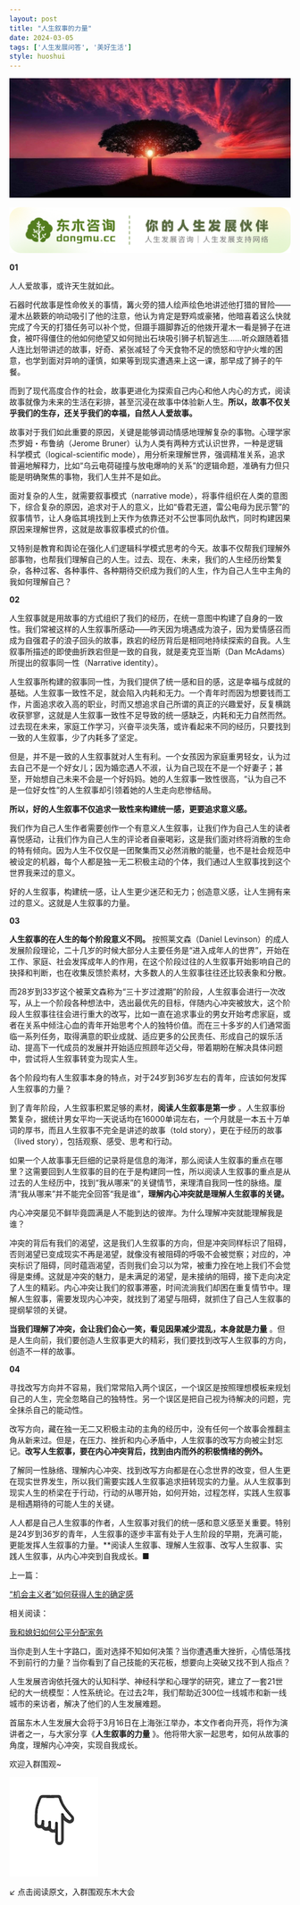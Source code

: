 ```yaml
---
layout: post
title: "人生叙事的力量"
date: 2024-03-05
tags: ['人生发展问答', '美好生活']
style: huoshui
---
```


![](/assets/post_images/2024-03-05-17319184285930.26578772937961537.jpeg)



![](/assets/post_images/2024-03-05-17319184286750.6835105523252167.png)

**01**

人人爱故事，或许天生就如此。

  

石器时代故事是性命攸关的事情，篝火旁的猎人绘声绘色地讲述他打猎的冒险——灌木丛簌簌的响动吸引了他的注意，他认为肯定是野鸡或豪猪，他暗喜着这么快就完成了今天的打猎任务可以补个觉，但蹑手蹑脚靠近的他拨开灌木一看是狮子在进食，被吓得僵住的他如何绝望又如何抛出石块吸引狮子机智逃生……听众跟随着猎人连比划带讲述的故事，好奇、紧张减轻了今天食物不足的愤怒和守护火堆的困意，也学到面对异响的谨慎，如果等到现实遭遇来上这一课，那早成了狮子的午餐。

  

而到了现代高度合作的社会，故事更进化为探索自己内心和他人内心的方式，阅读故事就像为未来的生活在彩排，甚至沉浸在故事中体验新人生。**所以，故事不仅关乎我们的生存，还关乎我们的幸福，自然人人爱故事。**

  

故事对于我们如此重要的原因，关键是能够调动情感地理解复杂的事物。心理学家杰罗姆・布鲁纳（Jerome
Bruner）认为人类有两种方式认识世界，一种是逻辑科学模式（logical-scientific
mode），用分析来理解世界，强调精准关系，追求普遍地解释力，比如“乌云电荷碰撞与放电爆响的关系”的逻辑命题，准确有力但只能是明确聚焦的事物，我们人生并不是如此。

  

面对复杂的人生，就需要叙事模式（narrative
mode），将事件组织在人类的意图下，综合复杂的原因，追求对于人的意义，比如“昏君无道，雷公电母为民示警”的叙事情节，让人身临其境找到上天作为依靠还对不公世事同仇敌忾，同时构建因果原因来理解世界，这就是故事叙事模式的价值。

  

又特别是教育和舆论在强化人们逻辑科学模式思考的今天。故事不仅帮我们理解外部事物，也帮我们理解自己的人生。过去、现在、未来，我们的人生经历纷繁复杂，各种过客、各种事件、各种期待交织成为我们的人生，作为自己人生中主角的我如何理解自己？

  

  

**02**

人生叙事就是用故事的方式组织了我们的经历，在统一意图中构建了自身的一致性。我们常被这样的人生叙事所感动——昨天因为境遇成为浪子，因为爱情感召而成为自强君子的浪子回头的故事，跌宕的经历背后是相同地持续探索的自我。人生叙事所描述的即使曲折跌宕但是一致的自我，就是麦克亚当斯（Dan
McAdams）所提出的叙事同一性（Narrative identity）。

  

人生叙事所构建的叙事同一性，为我们提供了统一感和目的感，这是幸福与成就的基础。人生叙事一致性不足，就会陷入内耗和无力。一个青年时而因为想要钱而工作，片面追求收入高的职业，时而又想追求自己所谓的真正的兴趣爱好，反复横跳收获寥寥，这就是人生叙事一致性不足导致的统一感缺乏，内耗和无力自然而然。过去现在未来，家庭工作学习，兴奋平淡失落，或许看起来不同的经历，只要找到一致的人生叙事，少了内耗多了坚定。

  

但是，并不是一致的人生叙事就对人生有利。一个女孩因为家庭重男轻女，认为过去自己不是一个好女儿；因为婚恋遇人不淑，认为自己现在不是一个好妻子；甚至，开始想自己未来不会是一个好妈妈。她的人生叙事一致性很高，“认为自己不是一位好女性”的人生叙事却引领着她的人生走向悲惨结局。

  

**所以，好的人生叙事不仅追求一致性来构建统一感，更要追求意义感。**

  

我们作为自己人生作者需要创作一个有意义人生叙事，让我们作为自己人生的读者喜悦感动，让我们作为自己人生的评论者自豪喝彩，这是我们面对终将消散的生命的特有倾向。因为人生不仅仅是一团聚集而又必然消散的能量，也不是社会规范中被设定的机器，每个人都是独一无二积极主动的个体，我们通过人生叙事找到这个世界我来过的意义。

  

好的人生叙事，构建统一感，让人生更少迷茫和无力；创造意义感，让人生拥有来过的意义。这就是人生叙事的力量。

  

  

**03**

**人生叙事的在人生的每个阶段意义不同。** 按照莱文森（Daniel
Levinson）的成人发展阶段理论，二十几岁的时候大部分人主要任务是“进入成年人的世界”，开始在工作、家庭、社会发挥成年人的作用，在这个阶段过往的人生叙事开始影响自己的抉择和判断，也在收集反馈於素材，大多数人的人生叙事往往还比较表象和分散。

  

而28岁到33岁这个被莱文森称为“三十岁过渡期”的阶段，人生叙事会进行一次改写，从上一个阶段各种想法中，选出最优先的目标，伴随内心冲突被放大，这个阶段人生叙事往往会进行重大的改写，比如一直在追求事业的男女开始考虑家庭，或者在关系中倾注心血的青年开始思考个人的独特价值。而在三十多岁的人们通常面临一系列任务，取得满意的职业成就、适应更多的公民责任、形成自己的娱乐活动、提高下一代成员的发展并开始适应照顾年迈父母，带着期盼在解决具体问题中，尝试将人生叙事转变为现实人生。

  

各个阶段均有人生叙事本身的特点，对于24岁到36岁左右的青年，应该如何发挥人生叙事的力量？

  

到了青年阶段，人生叙事积累足够的素材，**阅读人生叙事是第一步**
。人生叙事纷繁复杂，据统计男女平均一天说话均在16000单词左右，一个月就是一本五十万单词的厚书，而且人生叙事不完全是讲述的故事（told
story），更在于经历的故事（lived story），包括观察、感受、思考和行动。

  

如果一个人故事事无巨细的记录将是信息的海洋，那么阅读人生叙事的重点在哪里？这需要回到人生叙事的目的在于是构建同一性，所以阅读人生叙事的重点是从过去的人生经历中，找到“我从哪来”的关键情节，来理清自我同一性的脉络。厘清“我从哪来”并不能完全回答“我是谁”，**理解内心冲突就是理解人生叙事的关键。**

  

内心冲突屡见不鲜毕竟圆满是人不能到达的彼岸。为什么理解冲突就能理解我是谁？

  

冲突的背后有我们的渴望，这是我们人生叙事的方向，但是冲突同样标识了阻碍，否则渴望已变成现实不再是渴望，就像没有被阻碍的呼吸不会被觉察；对应的，冲突标识了阻碍，同时蕴涵渴望，否则我们会习以为常，被重力拴在地上我们不会觉得是束缚。这就是冲突的魅力，是未满足的渴望，是未接纳的阻碍，接下走向决定了人生的精彩。内心冲突让我们的叙事滞塞，时间流淌我们却困在重复情节中。理解人生叙事，需要发现内心冲突，就找到了渴望与阻碍，就抓住了自己人生叙事的提纲挈领的关键。

  

**当我们理解了冲突，会让我们会心一笑，看见因果减少混乱，本身就是力量**
。但是人生向前，我们要创造人生叙事更大的精彩，我们要找到改写人生叙事的方向，创造不一样的故事。

  

  

**04**

寻找改写方向并不容易，我们常常陷入两个误区，一个误区是按照理想模板来规划自己的人生，完全忽略自己的独特性。另一个误区是把自己视为待解决的问题，完全抹杀自己的能动性。

  

改写方向，藏在独一无二又积极主动的主角的经历中，没有任何一个故事会推翻主角从新来过。但是，在压力、挫折和内心矛盾中，人生叙事的改写方向被尘封忘记。**改写人生叙事，要在内心冲突背后，找到由内而外的积极情绪的例外。**

  

了解同一性脉络、理解内心冲突、找到改写方向都是在心念世界的改变，但人生更在现实世界发生，所以我们需要实践人生叙事追求扭转现实的力量。从人生叙事到现实人生的桥梁在于行动，行动的从哪开始，如何开始，过程怎样，实践人生叙事是相遇期待的可能人生的关键。

  

人人都是自己人生叙事的作者，人生叙事对我们的统一感和意义感至关重要。特别是24岁到36岁的青年，人生叙事的逐步丰富有处于人生阶段的早期，充满可能，更能发挥人生叙事的力量。**阅读人生叙事、理解人生叙事、改写人生叙事、实践人生叙事，从内心冲突到自我成长。■

  

  

上一篇：

[“机会主义者”如何获得人生的确定感](http://mp.weixin.qq.com/s?__biz=MzkyNTY0NTMzNQ==&mid=2247487467&idx=1&sn=a21d366e347bb41de7f83d1903e565e7&chksm=c1c22093f6b5a98541f7544671081d1248671e14e05cbe6964b2936c1de13e13bb202a3db5da&scene=21#wechat_redirect)

相关阅读：

[我和媳妇如何公平分配家务‍](http://mp.weixin.qq.com/s?__biz=MzkyNTY0NTMzNQ==&mid=2247487411&idx=1&sn=7eb32d3f05d5e3718509f4143120bebb&chksm=c1c220cbf6b5a9dd1362753517035ebd83f52b97c8c39cc79d136de13ef56a9f6ef73f6fd725&scene=21#wechat_redirect)

  

  

  

当你走到人生十字路口，面对选择不知如何决策？当你遭遇重大挫折，心情低落找不到前行的力量？当你看到了自己技能的天花板，想要向上突破又找不到人指点？

  

人生发展咨询依托强大的认知科学、神经科学和心理学的研究，建立了一套21世纪的大一统模型：人性系统论。在过去2年，我们帮助近300位一线城市和新一线城市的来访者，解决了他们的人生发展难题。

  

首届东木人生发展大会将于3月16日在上海张江举办，本文作者向开亮，将作为演讲者之一，与大家分享《**人生叙事的力量**
》。他将带大家一起思考，如何从故事的角度，理解内心冲突，实现自我成长。

  

欢迎入群围观~

![](/assets/post_images/2024-03-05-17319184284200.9869830785974183.gif)

↙ 点击阅读原文，入群围观东木大会